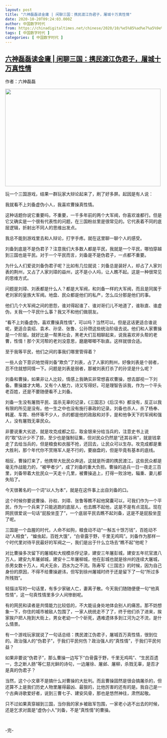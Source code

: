 ```yaml
---
layout: post
title: "六神磊磊读金庸 | 闲聊三国：携民渡江伪君子，屠城十万真性情"
date: 2020-10-20T09:24:03.000Z
author: 中国数字时代
from: https://chinadigitaltimes.net/chinese/2020/10/%e5%85%ad%e7%a5%9e%e7%a3%8a%e7%a3%8a%e8%af%bb%e9%87%91%e5%ba%b8-%e9%97%b2%e8%81%8a%e4%b8%89%e5%9b%bd%ef%bc%9a%e6%90%ba%e6%b0%91%e6%b8%a1%e6%b1%9f%e4%bc%aa%e5%90%9b%e5%ad%90%ef%bc%8c%e5%b1%a0/
tags: [ 中国数字时代 ]
categories: [ 中国数字时代 ]
---
```

<!--1603185843000-->
[六神磊磊读金庸 | 闲聊三国：携民渡江伪君子，屠城十万真性情](https://chinadigitaltimes.net/chinese/2020/10/%e5%85%ad%e7%a5%9e%e7%a3%8a%e7%a3%8a%e8%af%bb%e9%87%91%e5%ba%b8-%e9%97%b2%e8%81%8a%e4%b8%89%e5%9b%bd%ef%bc%9a%e6%90%ba%e6%b0%91%e6%b8%a1%e6%b1%9f%e4%bc%aa%e5%90%9b%e5%ad%90%ef%bc%8c%e5%b1%a0/)
------

<div>
<p>作者：六神磊磊</p><p><img loading="lazy" class="aligncenter wp-image-658222" src="http://chinadigitaltimes.net/chinese/files/2020/10/闲聊三国.jpeg" alt="" width="500" height="313" srcset="https://chinadigitaltimes.net/chinese/files/2020/10/闲聊三国.jpeg 1080w, https://chinadigitaltimes.net/chinese/files/2020/10/闲聊三国-300x188.jpeg 300w, https://chinadigitaltimes.net/chinese/files/2020/10/闲聊三国-1024x640.jpeg 1024w, https://chinadigitaltimes.net/chinese/files/2020/10/闲聊三国-768x480.jpeg 768w, https://chinadigitaltimes.net/chinese/files/2020/10/闲聊三国-400x250.jpeg 400w" sizes="(max-width: 500px) 100vw, 500px" /></p><p>玩一个三国游戏，结果一群玩家大辩论起来了，刷了好多屏。起因是有人说：</p><p>我就看不上刘备虚伪小人，我喜欢曹操真性情。</p><p>这种话题你说它重要吗，不重要，一千多年前的两个大军阀，你喜欢谁都行。但是它又确实是一个很有代表性的问题，在三国粉丝里是很常见的。它代表着不同的底层逻辑，折射出不同人的思维出发点。</p><p>我总不能到游戏里去和人辩论，打字手疼。就在这里聊一聊个人的感受。</p><p>刘备到底是不是伪君子？注意我们大多数人都是平民，我就是一个平民，哪怕穿越到三国也是平民。对于一个平民而言，刘备是不是伪君子，一点都不重要。</p><p>为什么人们爱说刘备伪君子呢？比如有几位就说：刘备总是装好人，却占了人家刘表的荆州，又占了人家刘璋的益州，这不是小人吗，让人瞧不起。这是一种很常见的思维方式。</p><p>问题是刘璋、刘表都是什么人？都是大军阀，和刘备一样的大军阀，而且是同属于老刘家的皇族大军阀。地盘、民众都是他们的私产，怎么瓜分那是他们的事。</p><p>他们几个大军阀之间的恩怨，谁对得起谁了、谁对哥们儿不地道了，谁耿直、谁虚伪，关我一个平民什么事？我又不和他们做朋友。</p><p>“看不上刘备虚伪，喜欢曹操真性情”，可以吗？当然可以。但是这话更适合谁说呢，更适合袁绍、袁术、孙坚、张鲁、公孙瓒这些统治阶级去说。他们和人家曹操是一个阶层。就好比是一帮黑社会，黑老大们互相聊起来，说我喜欢斧头帮的老曹，性情！那个天河帮的老刘没意思，磨磨唧唧不耿直。这样就很合适。</p><p>至于我等平民，他们之间的事我们哪里管得着？</p><p>一些人会下意识地觉得刘备“欺负”了刘表，占了人家的荆州，好像刘表是个弱者，忍不住就想同情一下。问题是刘表是弱者，那被刘表打杀了的孙坚是什么呢？</p><p>刘备和曹操，如果非让人比较，情感上我确实非常想喜欢曹操，想去鄙视一下刘备。曹操雄才大略，又有个人魅力，诗又写得好。可是理智告诉我，作为一个平头老百姓，还是不要随便看不上刘备。</p><p>刘备一生没有屠戮平民、滥杀无辜的记录，《三国志》《后汉书》都没有，反正以我有限的所见是没有。他一生之中也没有施行暴政的记录。刘备也杀人，杀了杨奉、韩暹、车胄、杨怀等不少人，杀的都是他的政敌和对手，是和他争天下的军阀和强人，没有屠戮无辜民众。</p><p>非要说重大劣迹，就是攻克成都之后，取金银来分给当兵的，注意史书上说的“取”估计少不了掠，至少也是强制征集，但对民众仍然是“还其谷帛”，就是钱拿走了去给当兵的，但是粮食和衣服不抢，还回去，让民众可以生存。攻克成都是重大胜利，那个年代你不赏赂军人是不行的，要崩盘的，但是毕竟有基本的底线。</p><p>相反，曹操打来了，他携带大批民众奔逃，这就是所谓的携民渡江。这些民众都是毫无作战能力的，“被甲者少”，成了刘备的重大负担。曹操的追兵一日一夜走三百里，刘备带着大批民众一天走十几里，被曹操追上，打得一败涂地，辎重、妻儿都失陷了。</p><p>今天很著名的一个词“以人为本”，就是在这件事上出自刘备的口。</p><p>这个时候你要说曹操、孙权、刘璋、张鲁等瞧不起他窝囊可以，可我们作为一个平民，作为一个兵来了只能逃跑的底层人，也去瞧不起他，这是不是有点混乱。现在网民很爱说一句话“屁股坐歪了”，一个底层平民去瞧不起刘备，这是不是屁股坐歪了呢。</p><p>三国是一个血腥的时代，人命不如狗，粮食动不动“一斛五十馀万钱”，百姓动不动“人相食”，“蝗虫起，百姓大饿”，“白骨露于野，千里无鸡鸣”。刘备作为那样一个时代里对待平民最好的军阀之一，我们是出于什么立场去“瞧不起”他呢？</p><p>对比曹操多次留下的屠城和大规模杀俘记录，建安三年屠彭城，建安五年坑官渡八万人，建安九年屠邺城，建安十二年屠柳城，他在彭城也就是徐州的连续大屠城，杀男女数十万人，鸡犬无余，泗水为之不流。陈寿写《三国志》的时候，因为自己身份的原因，不得不给曹操避讳，但写到徐州屠城时终于还是留下了一句“所过多所残戮”。</p><p>轻描淡写的一句话里，有多少家破人亡，妻离子散。今天我们随随便便一句“他真性情”，这一句真性情里多少人间惨剧呢。</p><p>有的网民和读者是共情能力比较低的，不大能设身处地体会别人的痛苦。那不妨想象一下，你住的城市被敌人包围了，一家人统统走不了了，终于他们杀了进来，挨家挨户把人拖到大街上，男女老幼一个个斫死，遇难遗体多到江河为之不流，是什么情景。</p><p>有一个游戏玩家就说了一句话总结：携民渡江伪君子，屠城百万真性情，很到位的。政治强人的“伪君子”，于我们平民何伤？政治强人的“真性情”，于我们平民何益？</p><p>如果非要说“伪君子”，那么曹操一边写下“白骨露于野，千里无鸡鸣”、“生民百遗一，念之断人肠”等仁慈光鲜的诗句，一边屠徐、屠邺、屠柳，杀戮无辜，是否才是真的伪君子？</p><p>当然，这个小文章不是搞什么对曹操的大批判。而且曹操固然是很会搞屠杀的，但还算不上是我们历史人物里屠得最凶、最狠的，比他厉害的还有的是。我自己是一个古典诗歌爱好者，说到三曹七子、建安风骨，那也是悠然神往，肃然起敬。</p><p>只不过如果真穿越到三国，当你我的家乡被敌军包围，一家老小逃不出去的时候，还是乞求对面是“虚伪小人”刘备，不是“真性情”的曹操。</p><p>&nbsp;</p><p>-完-</p><p>&nbsp;</p>
</div>
